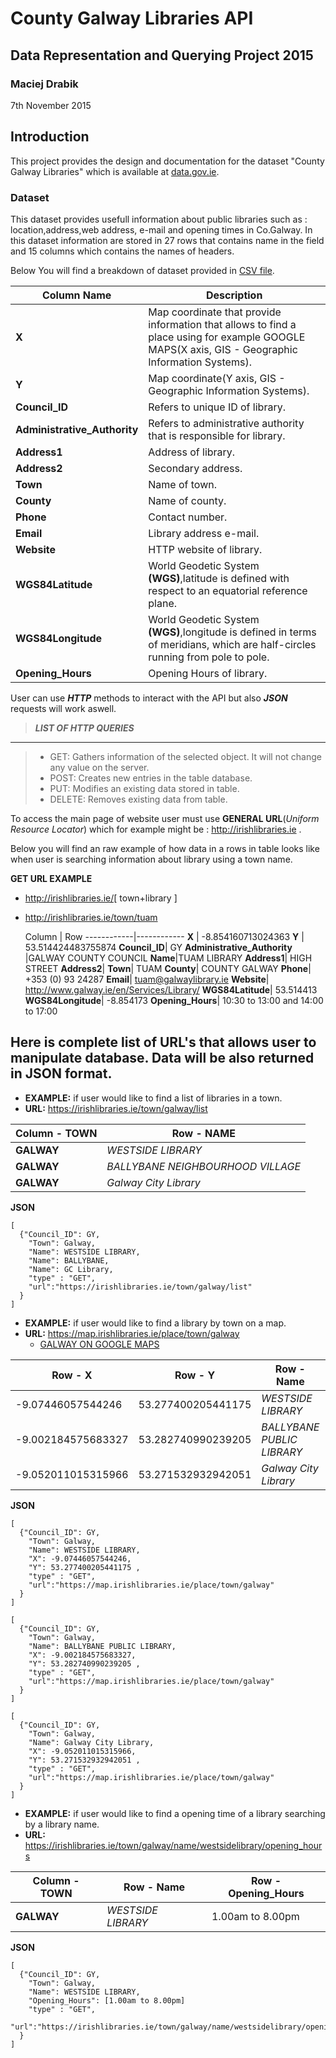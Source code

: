 # County Galway Libraries API
## Data Representation and Querying Project 2015
### Maciej Drabik
7th November 2015

## Introduction
This project provides the design and documentation for the dataset "County Galway Libraries" which is available at [data.gov.ie](https://data.gov.ie/dataset/county-galway-libraries).

### Dataset
This dataset provides usefull information about public libraries such as : location,address,web address, e-mail and opening times in Co.Galway. In this dataset information are stored in 27 rows that contains name in the field and 15 columns which contains the names of headers.  

Below You will find a breakdown of dataset provided in [CSV file](https://data.gov.ie/dataset/county-galway-libraries/resource/7b003559-841f-4342-b2be-9a7ed45439cf).

Column Name | Description
------------|------------
**X** | Map coordinate that provide information that allows to find a place using for example GOOGLE MAPS(X axis, GIS - Geographic Information Systems).
**Y** | Map coordinate(Y axis, GIS - Geographic Information Systems).
**Council_ID**| Refers to unique ID of library.
**Administrative_Authority** | Refers to administrative authority that is responsible for library.
**Address1**| Address of library.
**Address2**| Secondary address.
**Town**| Name of town.
**County**| Name of county.
**Phone**| Contact number.
**Email**| Library address e-mail.
**Website**| HTTP website of library.
**WGS84Latitude**| World Geodetic System **(WGS)**,latitude is defined with respect to an equatorial reference plane.
**WGS84Longitude**| World Geodetic System **(WGS)**,longitude is defined in terms of meridians, which are half-circles running from pole to pole. 
**Opening_Hours**| Opening Hours of library.

User can use ***HTTP*** methods to interact with the API but also ***JSON*** requests will work aswell.

>  ***LIST OF HTTP QUERIES***
------------------------------------------------------------------------------------------------
>-  GET: Gathers information of the selected object. It will not change any value on the server.
>-  POST: Creates new entries in the table database.
>-  PUT: Modifies an existing data stored in table.
>-  DELETE: Removes existing data from table.

To access the main page of website user must use **GENERAL URL**(*Uniform Resource Locator*) which for example might be  : http://irishlibraries.ie .

Below you will find an raw example of how data in a rows in table looks like when user is searching information about library using a town name.

**GET URL EXAMPLE**
* http://irishlibraries.ie/[ town+library ]

* http://irishlibraries.ie/town/tuam
 
  Column    | Row
------------|------------
**X** | -8.854160713024363
**Y** | 53.514424483755874
**Council_ID**| GY
**Administrative_Authority** |GALWAY COUNTY COUNCIL
**Name**|TUAM LIBRARY
**Address1**| HIGH STREET
**Address2**| 
**Town**| TUAM
**County**| COUNTY GALWAY
**Phone**| +353 (0) 93 24287
**Email**| tuam@galwaylibrary.ie
**Website**| http://www.galway.ie/en/Services/Library/
**WGS84Latitude**| 53.514413
**WGS84Longitude**| -8.854173
**Opening_Hours**| 10:30 to 13:00 and 14:00 to 17:00

Here is complete list of **URL's** that allows user to manipulate database. Data will be also returned in JSON format.
--------------------------------------------------------------------------
* **EXAMPLE:** if user would like to find a list of libraries in a town.
* **URL:** https://irishlibraries.ie/town/galway/list

Column - TOWN    | Row - NAME
------------|------------
**GALWAY** | *WESTSIDE LIBRARY*
**GALWAY** | *BALLYBANE NEIGHBOURHOOD VILLAGE*
**GALWAY** | *Galway City Library*

**JSON**
```
[
  {"Council_ID": GY,
    "Town": Galway, 
    "Name": WESTSIDE LIBRARY,  
    "Name": BALLYBANE,
    "Name": GC Library,
    "type" : "GET",
    "url":"https://irishlibraries.ie/town/galway/list"
  }
]
```


* **EXAMPLE:** if user would like to find a library by town on a map.
* **URL:** https://map.irishlibraries.ie/place/town/galway
  * [GALWAY ON GOOGLE MAPS](https://www.google.ie/maps/place/Galway/@53.2839229,-9.1888361,11z/data=!3m1!4b1!4m2!3m1!1s0x485b93955a2d5bff:0x32b1b440a495281)
  
 Row - X  | Row - Y | Row - Name | Column - TOWN    
------------|------------|---------------|------------
-9.07446057544246 | 53.277400205441175 |*WESTSIDE LIBRARY* | **GALWAY**
-9.002184575683327 | 53.282740990239205 |*BALLYBANE PUBLIC LIBRARY* | **GALWAY**
-9.052011015315966 | 53.271532932942051 |*Galway City Library* | **GALWAY**
**JSON**
```
[
  {"Council_ID": GY,
    "Town": Galway, 
    "Name": WESTSIDE LIBRARY,  
    "X": -9.07446057544246,
    "Y": 53.277400205441175 ,
    "type" : "GET",
    "url":"https://map.irishlibraries.ie/place/town/galway"
  }
]

[
  {"Council_ID": GY,
    "Town": Galway, 
    "Name": BALLYBANE PUBLIC LIBRARY,  
    "X": -9.002184575683327,
    "Y": 53.282740990239205 ,
    "type" : "GET",
    "url":"https://map.irishlibraries.ie/place/town/galway"
  }
]

[
  {"Council_ID": GY,
    "Town": Galway, 
    "Name": Galway City Library,  
    "X": -9.052011015315966,
    "Y": 53.271532932942051 ,
    "type" : "GET",
    "url":"https://map.irishlibraries.ie/place/town/galway"
  }
]
```


  

  
* **EXAMPLE:** if user would like to find a opening time of a library searching by a library name.
* **URL:** https://irishlibraries.ie/town/galway/name/westsidelibrary/opening_hours

 Column - TOWN    | Row - Name | Row - Opening_Hours
------------|------------------|--------------------
**GALWAY** | *WESTSIDE LIBRARY* | 1.00am to 8.00pm

**JSON**
```
[
  {"Council_ID": GY,
    "Town": Galway, 
    "Name": WESTSIDE LIBRARY,  
    "Opening_Hours": [1.00am to 8.00pm]
    "type" : "GET",
    "url":"https://irishlibraries.ie/town/galway/name/westsidelibrary/opening_hours"
  }
]
```











